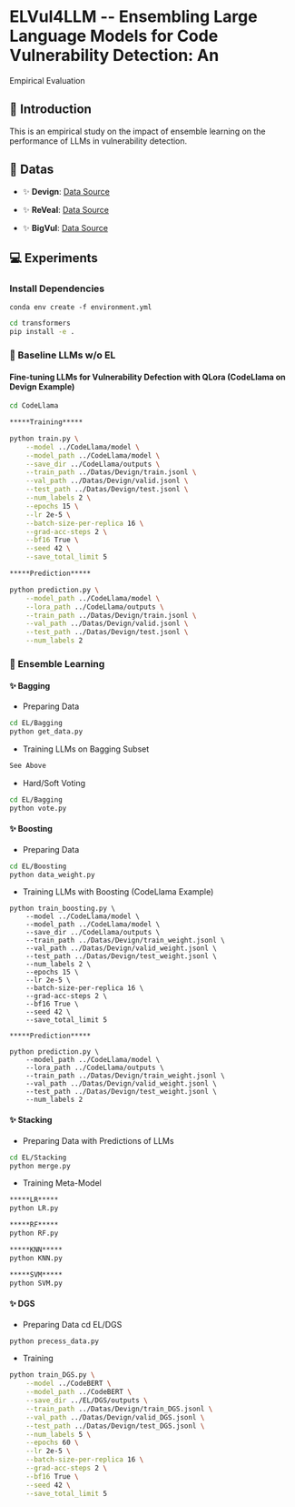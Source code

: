 # ELVul4LLM -- Ensembling Large Language Models for Code Vulnerability Detection: An
Empirical Evaluation

## 📜 Introduction
This is an empirical study on the impact of ensemble learning on the performance of LLMs in vulnerability detection.
## 📕 Datas

* ✨ **Devign**: [Data Source](https://drive.google.com/file/d/1x6hoF7G-tSYxg8AFybggypLZgMGDNHfF/view)

* ✨ **ReVeal**: [Data Source](https://drive.google.com/drive/folders/1KuIYgFcvWUXheDhT--cBALsfy1I4utOy)

* ✨ **BigVul**: [Data Source](https://drive.google.com/file/d/1-0VhnHBp9IGh90s2wCNjeCMuy70HPl8X/view)

## 💻 Experiments

### Install Dependencies

```conda env create -f environment.yml```

```sh
cd transformers
pip install -e .
```

### 📖 Baseline LLMs w/o EL

#### Fine-tuning LLMs for Vulnerability Defection with QLora (CodeLlama on Devign Example)

```sh
cd CodeLlama

*****Training*****

python train.py \
    --model ../CodeLlama/model \
    --model_path ../CodeLlama/model \
    --save_dir ../CodeLlama/outputs \
    --train_path ../Datas/Devign/train.jsonl \
    --val_path ../Datas/Devign/valid.jsonl \
    --test_path ../Datas/Devign/test.jsonl \
    --num_labels 2 \
    --epochs 15 \
    --lr 2e-5 \
    --batch-size-per-replica 16 \
    --grad-acc-steps 2 \
    --bf16 True \
    --seed 42 \
    --save_total_limit 5

*****Prediction*****

python prediction.py \
    --model_path ../CodeLlama/model \
    --lora_path ../CodeLlama/outputs \
    --train_path ../Datas/Devign/train.jsonl \
    --val_path ../Datas/Devign/valid.jsonl \
    --test_path ../Datas/Devign/test.jsonl \
    --num_labels 2
```

### 📖 Ensemble Learning

#### ✨ Bagging

* Preparing Data
```sh
cd EL/Bagging
python get_data.py
```
* Training LLMs on Bagging Subset
```sh
See Above
```
* Hard/Soft Voting
```sh
cd EL/Bagging
python vote.py
```

#### ✨ Boosting
* Preparing Data
```sh
cd EL/Boosting
python data_weight.py
```
* Training LLMs with Boosting (CodeLlama Example)
```
python train_boosting.py \
    --model ../CodeLlama/model \
    --model_path ../CodeLlama/model \
    --save_dir ../CodeLlama/outputs \
    --train_path ../Datas/Devign/train_weight.jsonl \
    --val_path ../Datas/Devign/valid_weight.jsonl \
    --test_path ../Datas/Devign/test_weight.jsonl \
    --num_labels 2 \
    --epochs 15 \
    --lr 2e-5 \
    --batch-size-per-replica 16 \
    --grad-acc-steps 2 \
    --bf16 True \
    --seed 42 \
    --save_total_limit 5

*****Prediction*****

python prediction.py \
    --model_path ../CodeLlama/model \
    --lora_path ../CodeLlama/outputs \
    --train_path ../Datas/Devign/train_weight.jsonl \
    --val_path ../Datas/Devign/valid_weight.jsonl \
    --test_path ../Datas/Devign/test_weight.jsonl \
    --num_labels 2
```

#### ✨ Stacking
* Preparing Data with Predictions of LLMs
```sh
cd EL/Stacking
python merge.py
```
* Training Meta-Model
```sh
*****LR*****
python LR.py

*****RF*****
python RF.py

*****KNN*****
python KNN.py

*****SVM*****
python SVM.py
```

#### ✨ DGS
* Preparing Data
cd EL/DGS
```sh
python precess_data.py
```
* Training
```sh
python train_DGS.py \
    --model ../CodeBERT \
    --model_path ../CodeBERT \
    --save_dir ../EL/DGS/outputs \
    --train_path ../Datas/Devign/train_DGS.jsonl \
    --val_path ../Datas/Devign/valid_DGS.jsonl \
    --test_path ../Datas/Devign/test_DGS.jsonl \
    --num_labels 5 \
    --epochs 60 \
    --lr 2e-5 \
    --batch-size-per-replica 16 \
    --grad-acc-steps 2 \
    --bf16 True \
    --seed 42 \
    --save_total_limit 5
```
